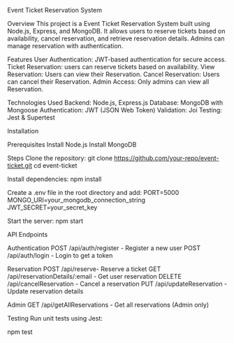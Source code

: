 Event Ticket Reservation System

Overview
This project is a Event Ticket Reservation System built using Node.js, Express, and MongoDB. It allows users to reserve tickets based on availability, cancel reservation, and retrieve reservation details. Admins can manage reservation with authentication.

Features
User Authentication: JWT-based authentication for secure access.
Ticket Reservation: users can reserve tickets based on availability.
View Reservation: Users can view their Reservation.
Cancel Reservation: Users can cancel their Reservation.
Admin Access: Only admins can view all Reservation.


Technologies Used
Backend: Node.js, Express.js
Database: MongoDB with Mongoose
Authentication: JWT (JSON Web Token)
Validation: Joi
Testing: Jest & Supertest


Installation

Prerequisites
Install Node.js
Install MongoDB

Steps
Clone the repository:
git clone https://github.com/your-repo/event-ticket.git
cd event-ticket

Install dependencies:
npm install

Create a .env file in the root directory and add:
PORT=5000
MONGO_URI=your_mongodb_connection_string
JWT_SECRET=your_secret_key

Start the server:
npm start


API Endpoints

Authentication
POST /api/auth/register - Register a new user
POST /api/auth/login - Login to get a token

Reservation
POST /api/reserve- Reserve a ticket
GET /api/reservationDetails/:email - Get user reservation
DELETE /api/cancelReservation - Cancel a reservation
PUT /api/updateReservation - Update reservation details

Admin
GET /api/getAllReservations - Get all reservations (Admin only)

Testing
Run unit tests using Jest:

npm test

